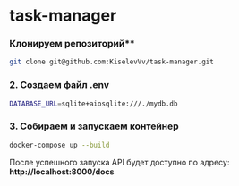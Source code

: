 # task-manager

### Клонируем репозиторий**
```sh
git clone git@github.com:KiselevVv/task-manager.git
```

### **2. Создаем файл .env**
```sh
DATABASE_URL=sqlite+aiosqlite:///./mydb.db
```

### **3. Собираем и запускаем контейнер**
```sh
docker-compose up --build
```
После успешного запуска API будет доступно по адресу:  
**http://localhost:8000/docs**
